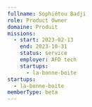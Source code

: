 ```yaml
---
fullname: Sophiétou Badji
role: Product Owner
domaine: Produit
missions:
  - start: 2023-02-13
    end: 2023-10-31
    status: service
    employer: AFD tech
    startups:
      - la-bonne-boite
startups:
  - la-bonne-boite
memberType: beta
---
```

